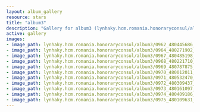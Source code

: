 ```yaml
---
layout: album_gallery
resource: stars
title: "album3"
description: "Gallery for album3 (lynhaky.hcm.romania.honoraryconsul/album3)"
active: gallery
images:
- image_path: lynhaky.hcm.romania.honoraryconsul/album3/0962_480445686_1169456101205015_5008998866139448827_n.jpg
- image_path: lynhaky.hcm.romania.honoraryconsul/album3/0964_480271902_1168647854619173_3721134163116825981_n.jpg
- image_path: lynhaky.hcm.romania.honoraryconsul/album3/0967_480485198_1168645497952742_8732031058749941307_n.jpg
- image_path: lynhaky.hcm.romania.honoraryconsul/album3/0968_480221710_1168645511286074_1064033376484305886_n.jpg
- image_path: lynhaky.hcm.romania.honoraryconsul/album3/0969_480787875_1168645471286078_2895258888190800502_n.jpg
- image_path: lynhaky.hcm.romania.honoraryconsul/album3/0970_480012011_1168645401286085_5245376502671214621_n.jpg
- image_path: lynhaky.hcm.romania.honoraryconsul/album3/0971_480532470_1168645451286080_2911116165562875924_n.jpg
- image_path: lynhaky.hcm.romania.honoraryconsul/album3/0972_480309437_1168645434619415_4789602986530512574_n.jpg
- image_path: lynhaky.hcm.romania.honoraryconsul/album3/0973_480161097_1168645474619411_2073441499752101189_n.jpg
- image_path: lynhaky.hcm.romania.honoraryconsul/album3/0974_480409186_1168645411286084_4831570474922062360_n.jpg
- image_path: lynhaky.hcm.romania.honoraryconsul/album3/0975_480109631_1168645397952752_8386079966603354117_n.jpg
---
```

